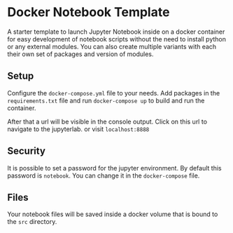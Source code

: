 # Docker Notebook Template
A starter template to launch Jupyter Notebook inside on a docker container for easy development of notebook scripts without the need to install python or any external modules. You can also create multiple variants with each their own set of packages and version of modules.

## Setup
Configure the ``docker-compose.yml`` file to your needs. Add packages in the ``requirements.txt`` file and run ``docker-compose up`` to build and run the container.

After that a url will be visible in the console output. Click on this url to navigate to the jupyterlab. or visit ``localhost:8888``

## Security
It is possible to set a password for the jupyter environment. By default this password is ``notebook``. You can change it in the ``docker-compose`` file.

## Files
Your notebook files will be saved inside a docker volume that is bound to the ``src`` directory.
